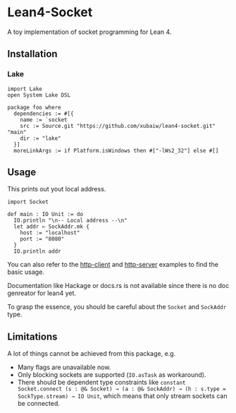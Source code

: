 # Lean4-Socket

A toy implementation of socket programming for Lean 4.

## Installation

### Lake

```lean
import Lake
open System Lake DSL

package foo where
  dependencies := #[{
    name := `socket
    src := Source.git "https://github.com/xubaiw/lean4-socket.git" "main"
    dir := "lake"
  }]
  moreLinkArgs := if Platform.isWindows then #["-lWs2_32"] else #[]
```

## Usage

This prints out yout local address.

```lean 
import Socket

def main : IO Unit := do
  IO.println "\n-- Local address --\n"
  let addr ← SockAddr.mk {
    host := "localhost"
    port := "8080"
  }
  IO.println addr
```

You can also refer to the [http-client](./examples/http-client) and [http-server](./examples/http-server) examples to find the basic usage.

Documentation like Hackage or docs.rs is not available since there is no doc genreator for lean4 yet.

To grasp the essence, you should be careful about the `Socket` and `SockAddr` type. 

## Limitations

A lot of things cannot be achieved from this package, e.g.

- Many flags are unavailable now.
- Only blocking sockets are supported (`IO.asTask` as workaround). 
- There should be dependent type constraints like `constant Socket.connect (s : @& Socket) → (a : @& SockAddr) → (h : s.type = SockType.stream) → IO Unit`, which means that only stream sockets can be connected.